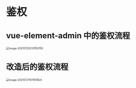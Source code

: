 # 鉴权



## vue-element-admin 中的鉴权流程



<img src="https://xiejie-typora.oss-cn-chengdu.aliyuncs.com/2021-07-24-032812.png" alt="image-20210720233150150" style="zoom:50%;" />



## 改造后的鉴权流程



<img src="https://xiejie-typora.oss-cn-chengdu.aliyuncs.com/2021-07-24-032837.png" alt="image-20210721101551824" style="zoom:50%;" />



